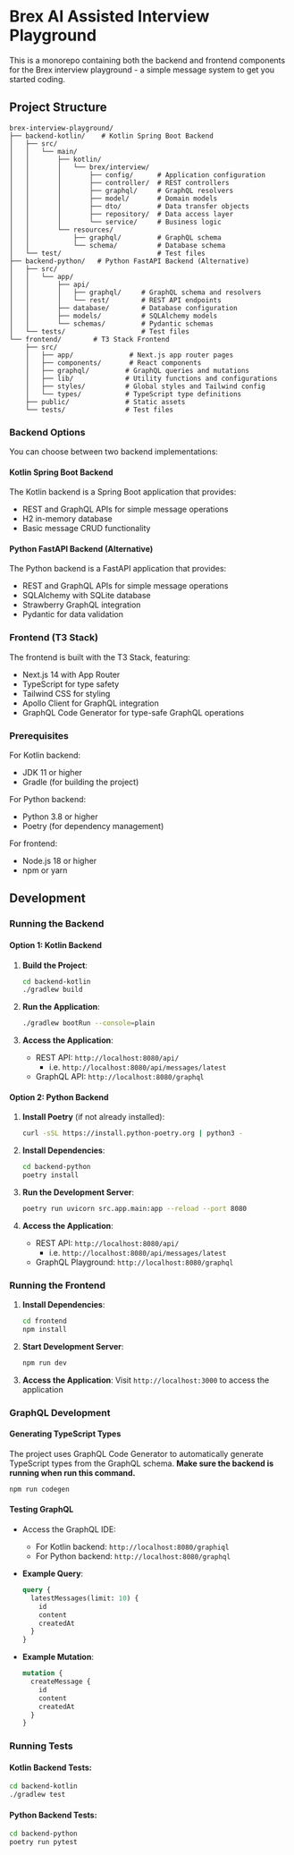 # Brex AI Assisted Interview Playground

This is a monorepo containing both the backend and frontend components for the Brex interview playground - a simple message system to get you started coding.

## Project Structure

```
brex-interview-playground/
├── backend-kotlin/    # Kotlin Spring Boot Backend
│   ├── src/
│   │   └── main/
│   │       ├── kotlin/
│   │       │   └── brex/interview/
│   │       │       ├── config/      # Application configuration
│   │       │       ├── controller/  # REST controllers
│   │       │       ├── graphql/     # GraphQL resolvers
│   │       │       ├── model/       # Domain models
│   │       │       ├── dto/         # Data transfer objects
│   │       │       ├── repository/  # Data access layer
│   │       │       └── service/     # Business logic
│   │       └── resources/
│   │           ├── graphql/         # GraphQL schema
│   │           └── schema/          # Database schema
│   └── test/                        # Test files
├── backend-python/   # Python FastAPI Backend (Alternative)
│   ├── src/
│   │   └── app/
│   │       ├── api/
│   │       │   ├── graphql/     # GraphQL schema and resolvers
│   │       │   └── rest/        # REST API endpoints
│   │       ├── database/        # Database configuration
│   │       ├── models/          # SQLAlchemy models
│   │       └── schemas/         # Pydantic schemas
│   └── tests/                   # Test files
└── frontend/        # T3 Stack Frontend
    ├── src/
    │   ├── app/              # Next.js app router pages
    │   ├── components/       # React components
    │   ├── graphql/         # GraphQL queries and mutations
    │   ├── lib/             # Utility functions and configurations
    │   ├── styles/          # Global styles and Tailwind config
    │   └── types/           # TypeScript type definitions
    ├── public/              # Static assets
    └── tests/               # Test files
```

### Backend Options

You can choose between two backend implementations:

#### Kotlin Spring Boot Backend

The Kotlin backend is a Spring Boot application that provides:
- REST and GraphQL APIs for simple message operations
- H2 in-memory database
- Basic message CRUD functionality

#### Python FastAPI Backend (Alternative)

The Python backend is a FastAPI application that provides:
- REST and GraphQL APIs for simple message operations
- SQLAlchemy with SQLite database
- Strawberry GraphQL integration
- Pydantic for data validation

### Frontend (T3 Stack)

The frontend is built with the T3 Stack, featuring:
- Next.js 14 with App Router
- TypeScript for type safety
- Tailwind CSS for styling
- Apollo Client for GraphQL integration
- GraphQL Code Generator for type-safe GraphQL operations

### Prerequisites

For Kotlin backend:
- JDK 11 or higher
- Gradle (for building the project)

For Python backend:
- Python 3.8 or higher
- Poetry (for dependency management)

For frontend:
- Node.js 18 or higher
- npm or yarn

## Development

### Running the Backend

#### Option 1: Kotlin Backend

1. **Build the Project**:
   ```bash
   cd backend-kotlin
   ./gradlew build
   ```

2. **Run the Application**:
   ```bash
   ./gradlew bootRun --console=plain
   ```

3. **Access the Application**:
   - REST API: `http://localhost:8080/api/`
      - i.e. `http://localhost:8080/api/messages/latest`
   - GraphQL API: `http://localhost:8080/graphql`

#### Option 2: Python Backend

1. **Install Poetry** (if not already installed):
   ```bash
   curl -sSL https://install.python-poetry.org | python3 -
   ```

2. **Install Dependencies**:
   ```bash
   cd backend-python
   poetry install
   ```

3. **Run the Development Server**:
   ```bash
   poetry run uvicorn src.app.main:app --reload --port 8080
   ```

4. **Access the Application**:
   - REST API: `http://localhost:8080/api/`
      - i.e. `http://localhost:8080/api/messages/latest`
   - GraphQL Playground: `http://localhost:8080/graphql`

### Running the Frontend

1. **Install Dependencies**:
   ```bash
   cd frontend
   npm install
   ```

2. **Start Development Server**:
   ```bash
   npm run dev
   ```

3. **Access the Application**:
   Visit `http://localhost:3000` to access the application

### GraphQL Development

#### Generating TypeScript Types
   The project uses GraphQL Code Generator to automatically generate TypeScript types from the GraphQL schema. **Make sure the backend is running when run this command.**
   ```bash
   npm run codegen
   ```

#### Testing GraphQL
- Access the GraphQL IDE:
  - For Kotlin backend: `http://localhost:8080/graphiql`
  - For Python backend: `http://localhost:8080/graphql`

- **Example Query**:
    ```graphql
    query {
      latestMessages(limit: 10) {
        id
        content
        createdAt
      }
    }
    ```

- **Example Mutation**:
    ```graphql
    mutation {
      createMessage {
        id
        content
        createdAt
      }
    }
    ```

### Running Tests

#### Kotlin Backend Tests:
```bash
cd backend-kotlin
./gradlew test
```

#### Python Backend Tests:
```bash
cd backend-python
poetry run pytest
```